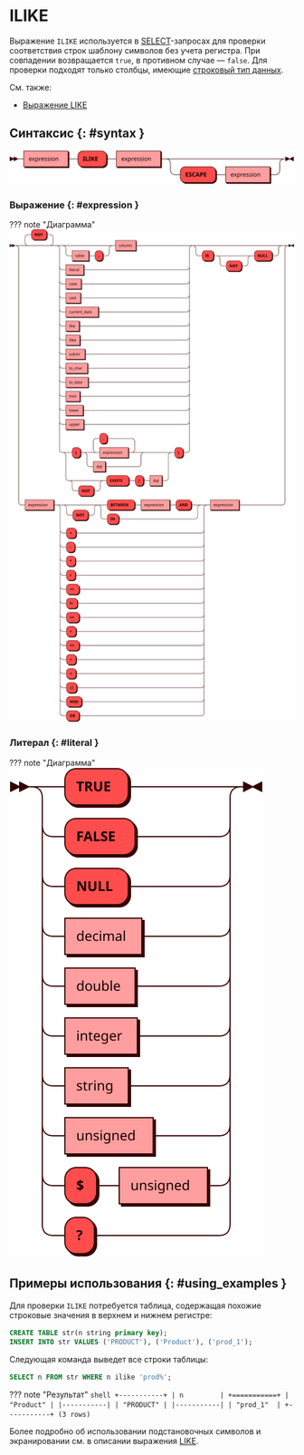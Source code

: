 # ILIKE

Выражение `ILIKE` используется в [SELECT](select.md)-запросах для
проверки соответствия строк шаблону символов без учета регистра. При
совпадении возвращается `true`, в противном случае — `false`. Для
проверки подходят только столбцы, имеющие [строковый тип
данных](../sql_types.md#text).

См. также:

- [Выражение LIKE](like.md)

## Синтаксис {: #syntax }

![LIKE](../../images/ebnf/ilike.svg)

### Выражение {: #expression }

??? note "Диаграмма"
    ![Expression](../../images/ebnf/expression.svg)

### Литерал {: #literal }

??? note "Диаграмма"
    ![Literal](../../images/ebnf/literal.svg)

## Примеры использования {: #using_examples }

Для проверки `ILIKE` потребуется таблица, содержащая похожие строковые
значения в верхнем и нижнем регистре:

```sql
CREATE TABLE str(n string primary key);
INSERT INTO str VALUES ('PRODUCT'), ('Product'), ('prod_1');
```

Следующая команда выведет все строки таблицы:

```sql
SELECT n FROM str WHERE n ilike 'prod%';
```

??? note "Результат"
    ```shell
    +-----------+
    | n         |
    +===========+
    | "Product" |
    |-----------|
    | "PRODUCT" |
    |-----------|
    | "prod_1"  |
    +-----------+
    (3 rows)
    ```

Более подробно об использовании подстановочных символов и экранировании
см. в описании выражения [LIKE](like.md).
